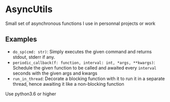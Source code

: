 # AsyncUtils
Small set of asynchronous functions I use in personnal projects or work

## Examples

* `do_sp(cmd: str)`: Simply executes the given command and returns stdout, stderr if any.
* `periodic_callback(f: function, interval: int, *args, **kwargs)`: Schedule the given function to be called and awaited every `interval` seconds with the given args and kwargs
* `run_in_thread`: Decorate a blocking function with it to run it in a separate thread, hence awaiting it like a non-blocking function

Use python3.6 or higher
